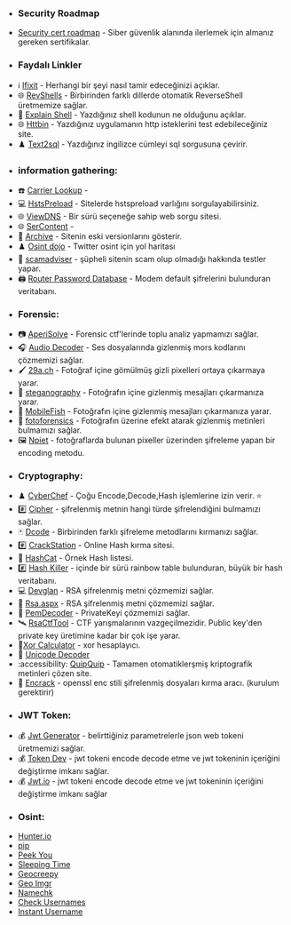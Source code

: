 * ### Security Roadmap
 - [Security cert roadmap](https://pauljerimy.com/security-certification-roadmap/) - Siber güvenlik alanında ilerlemek için almanız gereken sertifikalar.

* ### Faydalı Linkler
 - ℹ️ [Ifixit](https://www.ifixit.com/) - Herhangi bir şeyi nasıl tamir edeceğinizi açıklar.
 - 🌐 [RevShells](https://www.revshells.com/) - Birbirinden farklı dillerde otomatik ReverseShell üretmemize sağlar.
 - 🧭 [Explain Shell](https://explainshell.com/) - Yazdığınız shell kodunun ne olduğunu açıklar.
 - 🌐 [Httbin](https://httpbin.org/#/Auth) - Yazdığınız uygulamanın http isteklerini test edebileceğiniz site. 
 - ♟️ [Text2sql](https://www.text2sql.ai/) - Yazdığınız ingilizce cümleyi sql sorgusuna çevirir.


* ### information gathering:
 - ☎️ [Carrier Lookup](https://www.carrierlookup.com/) - 
 - 💻 [HstsPreload](https://hstspreload.org/) - Sitelerde hstspreload varlığını sorgulayabilirsiniz.
 - 🌐 [ViewDNS](https://viewdns.info/) - Bir sürü seçeneğe sahip web sorgu sitesi.
 - 🌐 [SerContent](https://bgp.he.net/dns/sercontent.com) - 
 - 📖 [Archive](https://archive.org/web/) - Sitenin eski versionlarını gösterir.
 - ♟️ [Osint dojo](https://www.osintdojo.com/diagrams/twitter) - Twitter osint için yol haritası
 - 📛 [scamadviser](https://www.scamadviser.com/) - şüpheli sitenin scam olup olmadığı hakkında testler yapar.
 - 🖨️ [Router Password Database](https://www.routerpasswords.com/) - Modem default şifrelerini bulunduran veritabanı.


* ### Forensic:
 - 📷 [AperiSolve](https://www.aperisolve.com/) - Forensic ctf'lerinde toplu analiz yapmamızı sağlar.
 - 🎧 [Audio Decoder](https://morsecode.world/international/decoder/audio-decoder-adaptive.html) - Ses dosyalarında gizlenmiş mors kodlarını çözmemizi sağlar.
 - 🖌️ [29a.ch](https://29a.ch/photo-forensics/#pca) - Fotoğraf içine gömülmüş gizli pixelleri ortaya çıkarmaya yarar.
 - 📝 [steganography](https://stylesuxx.github.io/steganography/) - Fotoğrafın içine gizlenmiş mesajları çıkarmanıza yarar.
 - 📝 [MobileFish](https://www.mobilefish.com/services/steganography/steganography.php) - Fotoğrafın içine gizlenmiş mesajları çıkarmanıza yarar.
 - 📝 [fotoforensics](https://fotoforensics.com/) - Fotoğrafın üzerine efekt atarak gizlenmiş metinleri bulmamızı sağlar.
 - 🖼️ [Npiet](https://www.bertnase.de/npiet/npiet-execute.php) - fotoğraflarda bulunan pixeller üzerinden şifreleme yapan bir encoding metodu.

* ### Cryptography:

- ♟️ [CyberChef](https://gchq.github.io/CyberChef/) - Çoğu Encode,Decode,Hash işlemlerine izin verir. ⭐
- #️⃣ [Cipher](https://www.dcode.fr/cipher-identifier) - şifrelenmiş metnin hangi türde şifrelendiğini bulmamızı sağlar.
- 🃏 [Dcode](https://www.dcode.fr/) - Birbirinden farklı şifreleme metodlarını kırmanızı sağlar.
- #️⃣ [CrackStation](https://crackstation.net/) - Online Hash kırma sitesi.
- 🧮 [HashCat](https://hashcat.net/wiki/doku.php?id=example_hashes) - Örnek Hash listesi.
- #️⃣ [Hash Killer](https://hashkiller.io/listmanager) - içinde bir sürü rainbow table bulunduran, büyük bir hash veritabanı.
- 💻 [Devglan](https://www.devglan.com/online-tools/rsa-encryption-decryption) - RSA şifrelenmiş metni çözmemizi sağlar.
- 📔 [Rsa.aspx](https://the-x.cn/en-US/cryptography/Rsa.aspx) - RSA şifrelenmiş metni çözmemizi sağlar.
- 🔡 [PemDecoder](https://report-uri.com/home/pem_decoder) - PrivateKeyi çözmemizi sağlar.
- 🛰️ [RsaCtfTool](https://github.com/RsaCtfTool/RsaCtfTool) - CTF yarışmalarının vazgeçilmezidir. Public key'den private key üretimine kadar bir çok işe yarar.
- 🔶[Xor Calculator](https://toolslick.com/math/bitwise/xor-calculator) - xor hesaplayıcı.
- 📓 [Unicode Decoder](https://www.irongeek.com/i.php?page=security/unicode-steganography-homoglyph-encoder)
- :accessibility: [QuipQuip](https://quipqiup.com/) - Tamamen otomatiklerşmiş kriptografik metinleri çözen site.
- 🔡 [Encrack](https://github.com/vlohacks/encrack) - openssl enc stili şifrelenmiş dosyaları kırma aracı. (kurulum gerektirir)


* ### JWT Token:

- 💰 [Jwt Generator](https://www.javainuse.com/jwtgenerator) - belirttiğiniz parametrelerle json web tokeni üretmemizi sağlar.
- 💰 [Token Dev](https://token.dev/) - jwt tokeni encode decode etme ve jwt tokeninin içeriğini değiştirme imkanı sağlar.
- 💰 [Jwt.io](https://jwt.io/) - jwt tokeni encode decode etme ve jwt tokeninin içeriğini değiştirme imkanı sağlar



* ### Osint:
- [Hunter.io](https://hunter.io/)
- [pip](https://pipl.com/)
- [Peek You](https://www.peekyou.com/)
- [Sleeping Time](https://sleepingtime.org/)
- [Geocreepy](https://www.geocreepy.com/)
- [Geo Imgr](https://tool.geoimgr.com/)
- [Namechk](https://namechk.com/)
- [Check Usernames](https://checkusernames.com/)
- [Instant Username](https://instantusername.com/)
